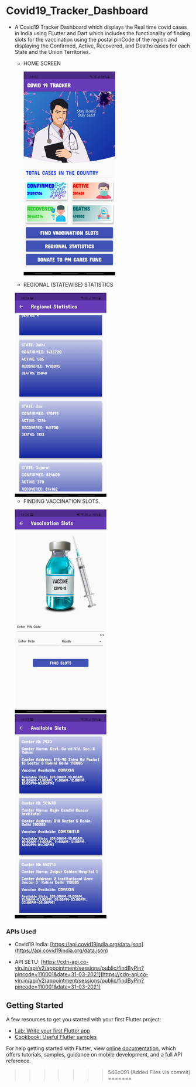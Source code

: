 # Covid19_Tracker_Dashboard

 * A Covid19 Tracker Dashboard which displays the Real time covid cases in India using FLutter and Dart which includes the functionality of finding slots for the vaccination using the postal pinCode of the region and displaying the Confirmed, Active, Recovered, and Deaths cases for each State and the Union Territories.
     
     * HOME SCREEN
  
       <img src = "Screens/home.jpg" width=250>
 
 
     * REGIONAL (STATEWISE) STATISTICS
 
      <img src = "Screens/region.jpg" width=250>
 
     * FINDING VACCINATION SLOTS.

      <img src = "Screens/find.jpg" width=250>     <img src = "Screens/slots.jpg" width=250>


### APIs Used
   * Covid19 India: [https://api.covid19india.org/data.json](https://api.covid19india.org/data.json)
   
   * API SETU: [https://cdn-api.co-vin.in/api/v2/appointment/sessions/public/findByPin?pincode=110001&date=31-03-2021](https://cdn-api.co-vin.in/api/v2/appointment/sessions/public/findByPin?pincode=110001&date=31-03-2021)

## Getting Started

A few resources to get you started with your first Flutter project:

- [Lab: Write your first Flutter app](https://flutter.dev/docs/get-started/codelab)
- [Cookbook: Useful Flutter samples](https://flutter.dev/docs/cookbook)

For help getting started with Flutter, view
[online documentation](https://flutter.dev/docs), which offers tutorials,
samples, guidance on mobile development, and a full API reference.
>>>>>>> 546c091 (Added Files via commit)
=======
